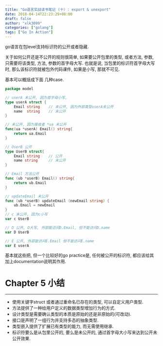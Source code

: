 ```yaml
---
title: "Go语言实战读书笔记 (十）: export & unexport"
date: 2018-04-14T22:23:29+08:00
draft: false
author: "xlk3099"
categories: ["golang"]
tags: ["Go In Action"]
---
```


go语言在包level支持标识符的公开或者隐藏.

关于如何公开还是不公开的规则很简单, 如果要公开包里的类型, 或者方法, 参数, 只需要将该类型, 方法, 参数的首字母大写. 也就是说, 当包里的标识符首字母大写时, 那么该标识符就被包外代码课件, 如果是小写, 那就不可见.

基本可以概括成下面 几种case.

```go
package model

// userA 未公开, 因为首字母小写,
type userA struct {
    Email string    // 未公开, 因为外部类型userA未公开
    name  string    // 未公开
}

// 未公开, 因为接收者 *ua 未公开
func(ua *userA) Email() string{
    return ua.Email
}

// UserB 公开
type UserB struct{
    Email string    // 公开
    name string     // 未公开
}

// Email 方法公开
func (ub *userB) Email() string{
    return ub.Email
}

// updateEmail 未公开
func (ub *userB) updateEmail (newEmail string) {
    ub.Email = newEmail
}
// c 未公开, 因为c小写
var c UserB

// D 公开, D大写, 外部能访问D.Email, 但不能访问D.name
var D UserB

// E 公开, 外部能访问E.Email 但不能访问E.name
var E userA
```

基本就这些把, 但一个比较好的go practice是, 任何被公开的标识符, 都应该给其加上documentation说明其作用.

# Chapter 5 小结

---

* 使用关键字struct 或者通过重命名已存在的类型, 可以自定义用户类型.
* 方法提供了一种给用户定义的数据类型增加行为的方式.
* 设计类型是需要确认类型的本质是原始的还是非原始的(可改动).
* 接口是声明了一组行为并支持多态的抽象类型.
* 类型嵌入提供了扩展已有类型的能力, 而无需使用继承.
* 标识符要么是从包里公开的, 要么是未公开的, 通过首字母大小写来达到公开未公开效果.